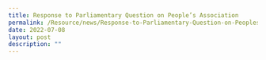 ```yaml
---
title: Response to Parliamentary Question on People’s Association
permalink: /Resource/news/Response-to-Parliamentary-Question-on-Peoples-Association
date: 2022-07-08
layout: post
description: ""
---
```

